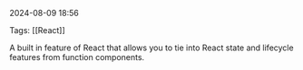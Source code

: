 
2024-08-09 18:56

Tags: [[React]]

A built in feature of React that allows you to tie into React state and lifecycle features from function components. 

